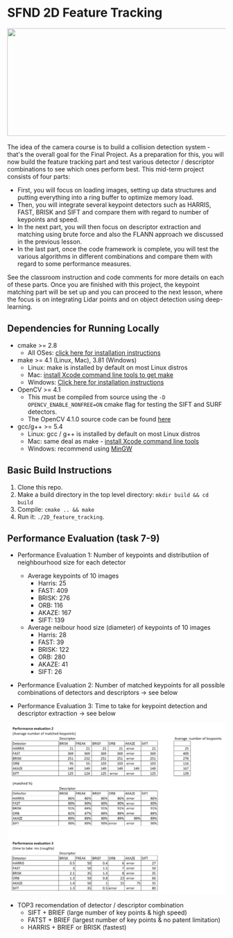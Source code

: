 # SFND 2D Feature Tracking

<img src="images/keypoints.png" width="820" height="248" />

The idea of the camera course is to build a collision detection system - that's the overall goal for the Final Project. As a preparation for this, you will now build the feature tracking part and test various detector / descriptor combinations to see which ones perform best. This mid-term project consists of four parts:

* First, you will focus on loading images, setting up data structures and putting everything into a ring buffer to optimize memory load. 
* Then, you will integrate several keypoint detectors such as HARRIS, FAST, BRISK and SIFT and compare them with regard to number of keypoints and speed. 
* In the next part, you will then focus on descriptor extraction and matching using brute force and also the FLANN approach we discussed in the previous lesson. 
* In the last part, once the code framework is complete, you will test the various algorithms in different combinations and compare them with regard to some performance measures. 

See the classroom instruction and code comments for more details on each of these parts. Once you are finished with this project, the keypoint matching part will be set up and you can proceed to the next lesson, where the focus is on integrating Lidar points and on object detection using deep-learning. 

## Dependencies for Running Locally
* cmake >= 2.8
  * All OSes: [click here for installation instructions](https://cmake.org/install/)
* make >= 4.1 (Linux, Mac), 3.81 (Windows)
  * Linux: make is installed by default on most Linux distros
  * Mac: [install Xcode command line tools to get make](https://developer.apple.com/xcode/features/)
  * Windows: [Click here for installation instructions](http://gnuwin32.sourceforge.net/packages/make.htm)
* OpenCV >= 4.1
  * This must be compiled from source using the `-D OPENCV_ENABLE_NONFREE=ON` cmake flag for testing the SIFT and SURF detectors.
  * The OpenCV 4.1.0 source code can be found [here](https://github.com/opencv/opencv/tree/4.1.0)
* gcc/g++ >= 5.4
  * Linux: gcc / g++ is installed by default on most Linux distros
  * Mac: same deal as make - [install Xcode command line tools](https://developer.apple.com/xcode/features/)
  * Windows: recommend using [MinGW](http://www.mingw.org/)

## Basic Build Instructions

1. Clone this repo.
2. Make a build directory in the top level directory: `mkdir build && cd build`
3. Compile: `cmake .. && make`
4. Run it: `./2D_feature_tracking`.


## Performance Evaluation (task 7-9)

- Performance Evaluation 1: Number of keypoints and distributiion of neighbourhood size for each detector
    - Average keypoints of 10 images
        - Harris: 25
        - FAST: 409
        - BRISK: 276
        - ORB: 116
        - AKAZE: 167
        - SIFT: 139
    - Average neibour hood size (diameter) of keypoints of 10 images
        - Harris: 28
        - FAST: 39
        - BRISK: 122
        - ORB: 280
        - AKAZE: 41
        - SIFT: 26

- Performance Evaluation 2: Number of matched keypoints for all possible combinations of detectors and descriptors -> see below
- Performance Evaluation 3: Time to take for keypoint detection and descriptor extraction -> see below

<img src="images/result.png"  />

- TOP3 recomendation of detector / descriptor combination
    - SIFT + BRIEF (large number of key points & high speed)
    - FATST + BRIEF (largest number of key points & no patent limitation)
    - HARRIS + BRIEF or BRISK (fastest)

